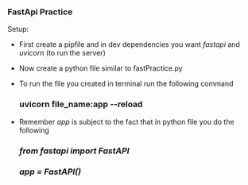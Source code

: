 ### FastApi Practice

Setup:

- First create a pipfile and in dev dependencies you want *fastapi* and *uvicorn* (to run the server)
- Now create a python file similar to fastPractice.py
- To run the file you created in terminal run the following command

    ### **uvicorn file_name:app --reload** 

- Remember *app* is subject to the fact that in python file you do the following

    ### *from fastapi import FastAPI* 
    ### *app = FastAPI()* 

